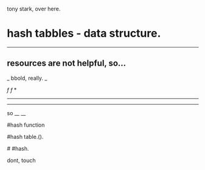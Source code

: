 tony stark, over here.

# hash tabbles - data structure.

___

## resources are not helpful, so...

_
bbold, really.
_

_f f_ *



___
___ 
so
__
__


#hash function

#hash table.().

\# \#hash.


dont, touch
